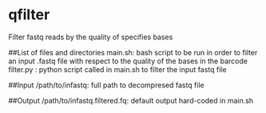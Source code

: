 # qfilter
Filter fastq reads by the quality of specifies bases

##List of files and directories
main.sh: bash script to be run in order to filter an input .fastq file with respect to the quality of the bases in the barcode
filter.py :  python script called in main.sh to filter the input fastq file

##Input
/path/to/infastq: full path to decompresed fastq file


##Output
/path/to/infastq.filtered.fq: default output hard-coded in main.sh